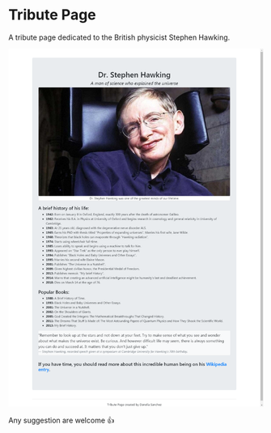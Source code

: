 # Tribute Page

A tribute page dedicated to the British physicist Stephen Hawking. 

![Tribute Page](/images/tribute-page.png)

Any suggestion are welcome :thumbsup:
